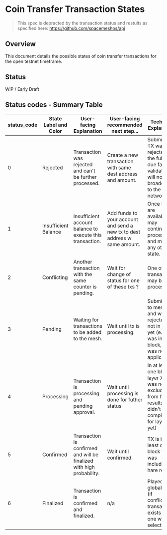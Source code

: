 # Coin Transfer Transaction States
> This spec is depracted by the transaction status and restults as specified here: https://github.com/spacemeshos/api

## Overview
This document details the possible states of coin transfer transactions for the open testnet timeframe.

## Status
WIP / Early Draft

## Status codes - Summary Table

| status_code 	| State Label and Color 	| User-facing Explanation                                              	| User-facing recommended next step...                                       	| Technical Explanation                                                                                           	| Possible next state                     	| State Metadata                 	|
|-------------	|-----------------------	|----------------------------------------------------------------------	|----------------------------------------------------------------------------	|-----------------------------------------------------------------------------------------------------------------	|-----------------------------------------	|--------------------------------	|
| 0           	| Rejected              	| Transaction was rejected and can't be further processed.             	| Create a new transaction with same dest address and amount.                	| Submmited TX was rejected by the full node due failed validation. It will not be broadcasted to the network.    	| n/a                                     	| Maybe validation error string? 	|
| 1           	| Insufficient Balance  	| Insufficient account balance to execute this transaction.            	| Add funds to your account and send a new tx to dest address w same amount. 	| Once funds are available, tx may continue processing and move to any other state.                               	| ANY                                     	| n/a                            	|
| 2           	| Conflicting           	| Another transaction with the same counter is pending.                	| Wait for change of status for one of these txs ?                           	| One of the transactions may be processed.                                                                       	| Pending, Processing, Confirmed           	| Conflicting tx id              	|
| 3           	| Pending               	| Waiting for transactions to be added to the mesh.                  	  | Wait until tx is processing.                                               	| Submitted to mempool and was not rejected - not in block yet (e.g. was in block, but was not applicable)        	| Processing                              	| n/a                            	|
| 4           	| Processing            	| Transaction is processing and pending approval.                      	| Wait until processing is done for futher status                            	| In at least one block in layer X that was not excluded from hare results (hare didn't complete for layer X yet) 	| Confirmed, Pending, Insufficient Balance 	| Layer # and ID ?               	|
| 5           	| Confirmed              	| Transaction is confirmed and will be finalized with high probability. | Wait until confirmed.                                                     	| TX is in at least one block that was included in hare results                                                   	| Confirmed, Insufficient Balance         	| Layer # and ID ?               	|
| 6           	| Finalized             	| Transaction is confirmed and finalized.                              	| n/a                                                                        	| Played into global state (if conflicting transactions exists - this one was selected)                           	| n/a                                     	| Layer # and ID ?               	|
